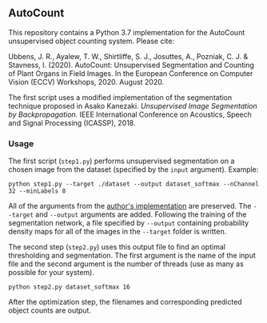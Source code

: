## AutoCount

This repository contains a Python 3.7 implementation for the AutoCount unsupervised object counting system. Please cite:

Ubbens, J. R., Ayalew, T. W., Shirtliffe, S. J., Josuttes, A., Pozniak, C. J. & Stavness, I. (2020). AutoCount: Unsupervised Segmentation and Counting of Plant Organs in Field Images. In the European Conference on Computer Vision (ECCV) Workshops, 2020. August 2020.

The first script uses a modified implementation of the segmentation technique proposed in Asako Kanezaki. *Unsupervised Image Segmentation by Backpropagation.* IEEE International Conference on Acoustics, Speech and Signal Processing (ICASSP), 2018.

### Usage

The first script (`step1.py`) performs unsupervised segmentation on a chosen image from the dataset (specified by the `input` argument). Example:

`python step1.py --target ./dataset --output dataset_softmax --nChannel 32 --minLabels 8`

All of the arguments from the [author's implementation](https://github.com/kanezaki/pytorch-unsupervised-segmentation) are preserved. The `--target` and `--output` arguments are added. Following the training of the segmentation network, a file specified by `--output` containing probability density maps for all of the images in the `--target` folder is written.

The second step (`step2.py`) uses this output file to find an optimal thresholding and segmentation. The first argument is the name of the input file and the second argument is the number of threads (use as many as possible for your system).

`python step2.py dataset_softmax 16`

After the optimization step, the filenames and corresponding predicted object counts are output.
